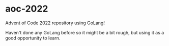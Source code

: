 # aoc-2022

Advent of Code 2022 repository using GoLang!

Haven't done any GoLang before so it might be a bit rough, but using it as a good opportunity to learn.
